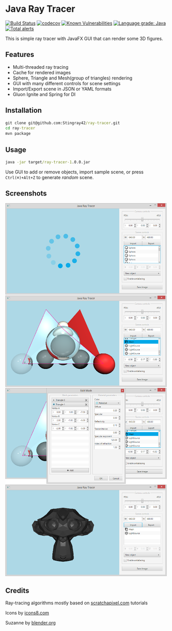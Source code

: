 # Java Ray Tracer

[![Build Status](https://travis-ci.com/Stingray42/ray-tracer.svg?branch=master)](https://travis-ci.com/Stingray42/ray-tracer)
[![codecov](https://codecov.io/gh/Stingray42/ray-tracer/branch/master/graph/badge.svg)](https://codecov.io/gh/Stingray42/ray-tracer)
[![Known Vulnerabilities](https://snyk.io/test/github/Stingray42/ray-tracer/badge.svg)](https://snyk.io/test/github/Stingray42/ray-tracer)
[![Language grade: Java](https://img.shields.io/lgtm/grade/java/g/Stingray42/ray-tracer.svg?logo=lgtm&logoWidth=18)](https://lgtm.com/projects/g/Stingray42/ray-tracer/context:java)
[![Total alerts](https://img.shields.io/lgtm/alerts/g/Stingray42/ray-tracer.svg?logo=lgtm&logoWidth=18)](https://lgtm.com/projects/g/Stingray42/ray-tracer/alerts/)

This is simple ray tracer with JavaFX GUI that can render some 3D figures. 

## Features

- Multi-threaded ray tracing
- Cache for rendered images
- Sphere, Triangle and Mesh(group of triangles) rendering
- GUI with many different controls for scene settings
- Import/Export scene in JSON or YAML formats
- Gluon Ignite and Spring for DI

## Installation
```cmd
git clone git@github.com:Stingray42/ray-tracer.git
cd ray-tracer
mvn package
```

## Usage
```cmd
java -jar target/ray-tracer-1.0.0.jar
```
Use GUI to add or remove objects, import sample scene, or press `Ctrl(⌘)+Alt+Z` to generate *random* scene.

## Screenshots
![](https://raw.githubusercontent.com/Stingray42/ray-tracer/master/src/main/resources/screenshots/0.png)
![](https://raw.githubusercontent.com/Stingray42/ray-tracer/master/src/main/resources/screenshots/1.png)
![](https://raw.githubusercontent.com/Stingray42/ray-tracer/master/src/main/resources/screenshots/2.png)
![](https://raw.githubusercontent.com/Stingray42/ray-tracer/master/src/main/resources/screenshots/3.png)

## Credits

Ray-tracing algorithms mostly based on [scratchapixel.com](https://www.scratchapixel.com/) tutorials

Icons by [icons8.com](https://icons8.com/)

Suzanne by [blender.org](https://www.blender.org/)
